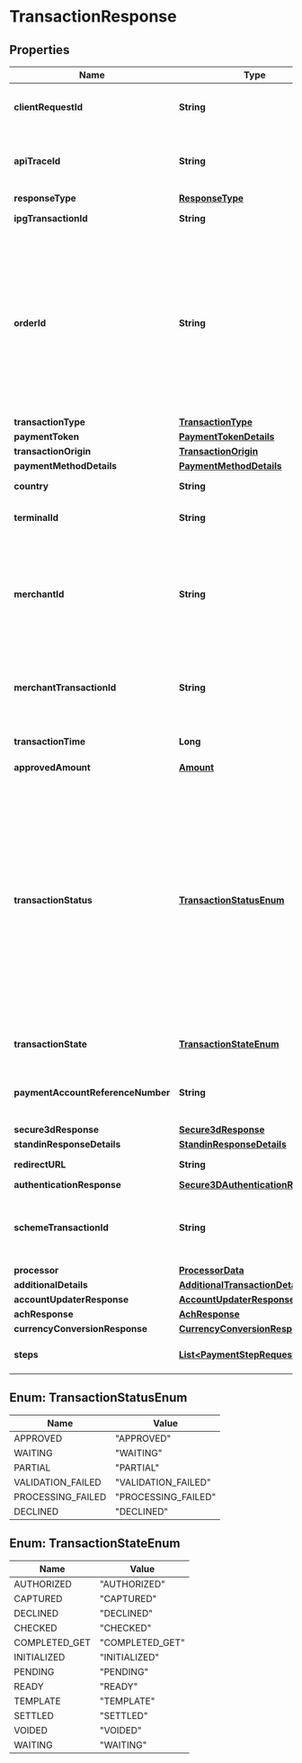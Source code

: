

# TransactionResponse

## Properties

Name | Type | Description | Notes
------------ | ------------- | ------------- | -------------
**clientRequestId** | **String** | Echoes back the value in the request header for tracking. |  [optional]
**apiTraceId** | **String** | Request identifier in API, can be used to request logs from the support team. |  [optional]
**responseType** | [**ResponseType**](ResponseType.md) |  |  [optional]
**ipgTransactionId** | **String** | The response transaction ID. |  [optional]
**orderId** | **String** | Note - Client Order ID if supplied by client. If not supplied by client, IPG will generate. The first 12 alphanumeric digits are passed down to Fiserv Enterprise reporting tool, Clientline and Data File Manager (DFM). |  [optional]
**transactionType** | [**TransactionType**](TransactionType.md) |  |  [optional]
**paymentToken** | [**PaymentTokenDetails**](PaymentTokenDetails.md) |  |  [optional]
**transactionOrigin** | [**TransactionOrigin**](TransactionOrigin.md) |  |  [optional]
**paymentMethodDetails** | [**PaymentMethodDetails**](PaymentMethodDetails.md) |  |  [optional]
**country** | **String** | Country of the card issuer. |  [optional]
**terminalId** | **String** | The terminal that is processing the transaction. |  [optional]
**merchantId** | **String** | The unique (on Acquirer level) mechant ID. Usually this value has been chosen from the merchant itself and will be used in communication with the endpoint. |  [optional]
**merchantTransactionId** | **String** | The unique merchant transaction ID from the request header, if supplied. |  [optional]
**transactionTime** | **Long** | The transaction time in seconds since epoch. |  [optional]
**approvedAmount** | [**Amount**](Amount.md) |  |  [optional]
**transactionStatus** | [**TransactionStatusEnum**](#TransactionStatusEnum) | Represents the status of a transaction immediately following the original processing request. This value is not stored for the transaction and is only available in the response when the transaction is processed. TransactionStatus is not returned on either the transaction inquiry or on the order inquiry. |  [optional]
**transactionState** | [**TransactionStateEnum**](#TransactionStateEnum) | Shows the state of the current transaction. |  [optional]
**paymentAccountReferenceNumber** | **String** | Payment Account Reference Number from response, if supplied. |  [optional]
**secure3dResponse** | [**Secure3dResponse**](Secure3dResponse.md) |  |  [optional]
**standinResponseDetails** | [**StandinResponseDetails**](StandinResponseDetails.md) |  |  [optional]
**redirectURL** | **String** | The endpoint redirection URL. |  [optional]
**authenticationResponse** | [**Secure3DAuthenticationResponse**](Secure3DAuthenticationResponse.md) |  |  [optional]
**schemeTransactionId** | **String** | The transaction ID received from schemes for the initial transaction of card on file flows. |  [optional]
**processor** | [**ProcessorData**](ProcessorData.md) |  |  [optional]
**additionalDetails** | [**AdditionalTransactionDetails**](AdditionalTransactionDetails.md) |  |  [optional]
**accountUpdaterResponse** | [**AccountUpdaterResponse**](AccountUpdaterResponse.md) |  |  [optional]
**achResponse** | [**AchResponse**](AchResponse.md) |  |  [optional]
**currencyConversionResponse** | [**CurrencyConversionResponse**](CurrencyConversionResponse.md) |  |  [optional]
**steps** | [**List&lt;PaymentStepRequest&gt;**](PaymentStepRequest.md) | Steps to be performed by the payer. |  [optional]



## Enum: TransactionStatusEnum

Name | Value
---- | -----
APPROVED | &quot;APPROVED&quot;
WAITING | &quot;WAITING&quot;
PARTIAL | &quot;PARTIAL&quot;
VALIDATION_FAILED | &quot;VALIDATION_FAILED&quot;
PROCESSING_FAILED | &quot;PROCESSING_FAILED&quot;
DECLINED | &quot;DECLINED&quot;



## Enum: TransactionStateEnum

Name | Value
---- | -----
AUTHORIZED | &quot;AUTHORIZED&quot;
CAPTURED | &quot;CAPTURED&quot;
DECLINED | &quot;DECLINED&quot;
CHECKED | &quot;CHECKED&quot;
COMPLETED_GET | &quot;COMPLETED_GET&quot;
INITIALIZED | &quot;INITIALIZED&quot;
PENDING | &quot;PENDING&quot;
READY | &quot;READY&quot;
TEMPLATE | &quot;TEMPLATE&quot;
SETTLED | &quot;SETTLED&quot;
VOIDED | &quot;VOIDED&quot;
WAITING | &quot;WAITING&quot;



